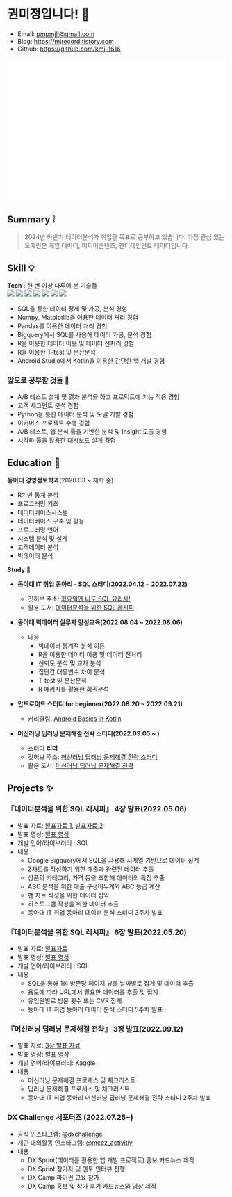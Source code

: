 # 권미정입니다! :wave:
- Email: pmpmjll@gmail.com
- Blog: https://mjrecord.tistory.com
- Github: https://github.com/kmj-1616

![Metrics](/github-metrics.svg)

## Summary :grey_exclamation:
> 2024년 하반기 데이터분석가 취업을 목표로 공부하고 있습니다.
> 가장 관심 있는 도메인은 게임 데이터, 미디어콘텐츠, 엔터테인먼트 데이터입니다.

## Skill :bulb:
**Tech** :
한 번 이상 다루어 본 기술들     
<img src="https://img.shields.io/badge/R-276DC3?style=flat-square&logo=R&logoColor=white"/></a>
<img src="https://img.shields.io/badge/Python-3766AB?style=flat-square&logo=Python&logoColor=white"/></a>
<img src="https://img.shields.io/badge/Oracle-F80000?style=flat-square&logo=Oracle&logoColor=white"/></a>
<img src="https://img.shields.io/badge/Numpy-013243?style=flat-square&logo=Numpy&logoColor=white"/></a>
<img src="https://img.shields.io/badge/Pandas-150458?style=flat-square&logo=Pandas&logoColor=white"/></a>
<img src="https://img.shields.io/badge/Bigquery-4285F4?style=flat-square&logo=Google Cloud&logoColor=white"/></a>
<img src="https://img.shields.io/badge/Kotlin-7F52FF?style=flat-square&logo=Kotlin&logoColor=white"/></a>

- SQL을 통한 데이터 정제 및 가공, 분석 경험
- Numpy, Matplotlib을 이용한 데이터 처리 경험
- Pandas를 이용한 데이터 처리 경험
- Bigquery에서 SQL를 사용해 데이터 가공, 분석 경험
- R을 이용한 데이터 이용 및 데이터 전처리 경험
- R을 이용한 T-test 및 분산분석
- Android Studio에서 Kotlin을 이용한 간단한 앱 개발 경험

### 앞으로 공부할 것들 :memo:
- A/B 테스트 설계 및 결과 분석을 하고 프로덕트에 기능 적용 경험
- 고객 세그먼트 분석 경험
- Python을 통한 데이터 분석 및 모델 개발 경험
- 이커머스 프로젝트 수행 경험
- A/B 테스트, 앱 분석 툴을 기반한 분석 및 Insight 도출 경험
- 시각화 툴을 활용한 대시보드 설계 경험


## Education :book:

**동아대 경영정보학과**(2020.03 ~ 재학 중)  
- R기반 통계 분석
- 프로그래밍 기초
- 데이터베이스시스템
- 데이터베이스 구축 및 활용
- 프로그래밍 언어
- 시스템 분석 및 설계
- 고객데이터 분석
- 빅데이터 분석

**Study** :busts_in_silhouette:

- **동아대 IT 취업 동아리 - SQL 스터디(2022.04.12 ~ 2022.07.22)**
  - 깃허브 주소: [화요일엔 나도 SQL 요리사!](https://github.com/donga-it-club/SQL-STUDY)
  - 활용 도서: [데이터분석을 위한 SQL 레시피](https://g.co/kgs/wPVrmG)
  
- **동아대 빅데이터 실무자 양성교육(2022.08.04 ~ 2022.08.06)**
  - 내용
    - 빅데이터 통계적 분석 이론
    - R을 이용한 데이터 이용 및 데이터 전처리
    - 신뢰도 분석 및 교차 분석
    - 집단간 대응변수 차이 분석
    - T-test 및 분산분석
    - R 패키지를 활용한 회귀분석
    
- **안드로이드 스터디 for beginner(2022.08.20 ~ 2022.09.21)**
  - 커리큘럼: [Android Basics in Kotlin](https://developer.android.com/courses/android-basics-kotlin/course)
  
- **머신러닝 딥러닝 문제해결 전략 스터디(2022.09.05 ~ )**
  - 스터디 **리더**
  - 깃허브 주소: [머신러닝 딥러닝 문제해결 전략 스터디](https://github.com/donga-it-club/ML_DL_Problemsolving_Study)
  - 활용 도서: [머신러닝 딥러닝 문제해결 전략](https://drive.google.com/file/d/1WhlQ3RUEuRfoF79ZhFe6iuGmRoF2NCBe/view)


## Projects :sparkles:
 
### 『데이터분석을 위한 SQL 레시피』 4장 발표(2022.05.06)  

- 발표 자료: [발표자료 1](https://mjrecord.tistory.com/10), [발표자료 2](https://mjrecord.tistory.com/11)
- 발표 영상: [발표 영상](https://drive.google.com/file/d/1QBXaD6Vj2grIkOeEF-Gn3_kkIL-_GHCd/view)
- 개발 언어/라이브러리 : SQL  
- 내용
  - Google Bigquery에서 SQL을 사용해 시계열 기반으로 데이터 집계
  - Z차트를 작성하기 위한 매출과 관련된 데이터 추출
  - 상품의 카테고리, 가격 등을 조합해 데이터의 특징 추출
  - ABC 분석을 위한 매출 구성비누계와 ABC 등급 계산
  - 팬 차트 작성을 위한 데이터 집약
  - 히스토그램 작성을 위한 데이터 추출
  - 동아대 IT 취업 동아리 데이터 분석 스터디 3주차 발표

### 『데이터분석을 위한 SQL 레시피』 6장 발표(2022.05.20)

- 발표 자료: [발표자료](https://mjrecord.tistory.com/12)
- 발표 영상: [발표 영상](https://drive.google.com/file/d/1_1wvP-7IAQWcxvUnpjEvcVHm2JYP-aYT/view)
- 개발 언어/라이브러리 : SQL 
- 내용
  - SQL을 통해 1회 방문당 페이지 뷰를 날짜별로 집계 및 데이터 추출
  - 용도에 따라 URL에서 필요한 데이터를 추출 및 집계
  - 유입원별로 방문 횟수 또는 CVR 집계
  - 동아대 IT 취업 동아리 데이터 분석 스터디 5주차 발표
  
### 『머신러닝 딥러닝 문제해결 전략』 3장 발표(2022.09.12)

- 발표 자료: [3장 발표 자료](https://mjrecord.tistory.com/14)
- 발표 영상: [발표 영상](https://drive.google.com/file/d/1k_P7g_2Sftp-tPDFzmukH8xOU2Y9KwMs/view?usp=sharing)
- 개발 언어/라이브러리: Kaggle
- 내용
  - 머신러닝 문제해결 프로세스 및 체크리스트
  - 딥러닝 문제해결 프로세스 및 체크리스트
  - 동아대 IT 취업 동아리 머신러닝 딥러닝 문제해결 전략 스터디 2주차 발표

### DX Challenge 서포터즈 (2022.07.25~)

- 공식 인스타그램: [@dxchallenge](https://instagram.com/dxchallenge?igshid=YmMyMTA2M2Y=)
- 개인 대외활동 인스타그램: [@meez_activitiy](https://instagram.com/meez_activity?igshid=YmMyMTA2M2Y=)
- 내용
  - DX Sprint(데이터를 활용한 앱 개발 프로젝트) 홍보 카드뉴스 제작
  - DX Sprint 참가자 및 멘토 인터뷰 진행
  - DX Camp 파이썬 교육 참가
  - DX Camp 홍보 및 참가 후기 카드뉴스와 영상 제작
